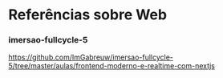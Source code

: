 # Referências sobre Web

### imersao-fullcycle-5

https://github.com/ImGabreuw/imersao-fullcycle-5/tree/master/aulas/frontend-moderno-e-realtime-com-nextjs